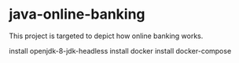 # java-online-banking


This project is targeted to depict how online banking works.



install openjdk-8-jdk-headless
install docker
install docker-compose
